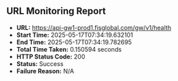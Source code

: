 ## URL Monitoring Report

- **URL:** https://api-gw1-prod1.fisglobal.com/gw/v1/health
- **Start Time:** 2025-05-17T07:34:19.632101
- **End Time:** 2025-05-17T07:34:19.782695
- **Total Time Taken:** 0.150594 seconds
- **HTTP Status Code:** 200
- **Status:** Success
- **Failure Reason:** N/A
